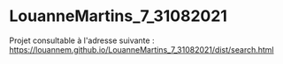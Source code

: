 # LouanneMartins_7_31082021

Projet consultable à l'adresse suivante :
https://louannem.github.io/LouanneMartins_7_31082021/dist/search.html
